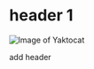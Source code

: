 # header 1


![Image of Yaktocat](https://octodex.github.com/images/yaktocat.png)






add header

